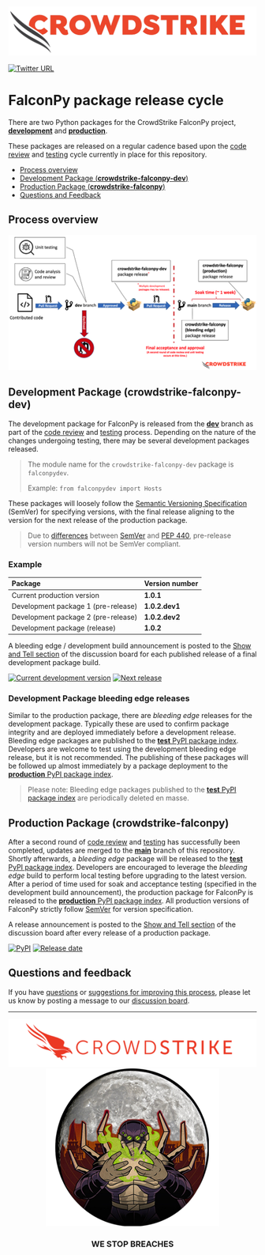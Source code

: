 ![CrowdStrike FalconPy](https://raw.githubusercontent.com/CrowdStrike/falconpy/main/docs/asset/cs-logo.png)

[![Twitter URL](https://img.shields.io/twitter/url?label=Follow%20%40CrowdStrike&style=social&url=https%3A%2F%2Ftwitter.com%2FCrowdStrike)](https://twitter.com/CrowdStrike)

# FalconPy package release cycle

There are two Python packages for the CrowdStrike FalconPy project, [__development__](https://pypi.org/project/crowdstrike-falconpy-dev/)
and [__production__](https://pypi.org/project/crowdstrike-falconpy/).

These packages are released on a regular cadence based upon the [code review](https://github.com/CrowdStrike/falconpy/blob/main/CONTRIBUTING.md#code-quality-and-style-linting) and [testing](https://github.com/CrowdStrike/falconpy/blob/main/CONTRIBUTING.md#unit-testing-and-code-coverage) cycle currently in place for this repository.

* [Process overview](#process-overview)
* [Development Package (__crowdstrike-falconpy-dev__)](#development-package-crowdstrike-falconpy-dev)
* [Production Package (__crowdstrike-falconpy__)](#production-package-crowdstrike-falconpy)
* [Questions and Feedback](#questions-and-feedback)

## Process overview
![FalconPy Code Review Process](asset/falconpy_code_review_process.png)

## Development Package (__crowdstrike-falconpy-dev__)
The development package for FalconPy is released from the [__dev__](https://github.com/CrowdStrike/falconpy/tree/dev) branch as part of the [code review](https://github.com/CrowdStrike/falconpy/blob/main/CONTRIBUTING.md#code-quality-and-style-linting) and [testing](https://github.com/CrowdStrike/falconpy/blob/main/CONTRIBUTING.md#unit-testing-and-code-coverage) process. Depending on the nature of the changes undergoing testing, there may be several development packages released.

> The module name for the `crowdstrike-falconpy-dev` package is `falconpydev`.
>
> Example: `from falconpydev import Hosts`

These packages will loosely follow the [Semantic Versioning Specification](https://semver.org) (SemVer) for specifying versions,
with the final release aligning to the version for the next release of the production package.

> Due to [differences](https://github.com/semver/semver/issues/483) between [SemVer](https://semver.org) and [PEP 440](https://www.python.org/dev/peps/pep-0440/), pre-release version numbers will not be SemVer compliant.

### Example
| Package | Version number |
| :-- | :-- |
| Current production version | __1.0.1__ |
|Development package 1 (pre-release) | __1.0.2.dev1__ |
|Development package 2 (pre-release) | __1.0.2.dev2__ |
|Development package (release) | __1.0.2__ |

A bleeding edge / development build announcement is posted to the [Show and Tell section](https://github.com/CrowdStrike/falconpy/discussions/categories/show-and-tell) of the discussion board for each published release of a final development package build.

[![Current development version](https://img.shields.io/endpoint?url=https%3A%2F%2Ffalconpy.io%2F_development_version.json)](https://pypi.org/project/crowdstrike-falconpy-dev/)
[![Next release](https://img.shields.io/endpoint?url=https%3A%2F%2Ffalconpy.io%2F_next_release.json)](https://github.com/CrowdStrike/falconpy/discussions?discussions_q=label%3A%22bleeding+edge+%3Adrop_of_blood%3A%22)

### Development Package bleeding edge releases
Similar to the production package, there are _bleeding edge_ releases for the development package. Typically these
are used to confirm package integrity and are deployed immediately before a development release. Bleeding edge packages
are published to the [__test__ PyPI package index](https://test.pypi.org). Developers are welcome to test using the development
bleeding edge release, but it is not recommended. The publishing of these packages will be followed up almost immediately by a
package deployment to the [__production__ PyPI package index](https://pypi.org).

> Please note: Bleeding edge packages published to the [__test__ PyPI package index](https://test.pypi.org) are periodically deleted en masse.

## Production Package (__crowdstrike-falconpy__)
After a second round of [code review](https://github.com/CrowdStrike/falconpy/blob/main/CONTRIBUTING.md#code-quality-and-style-linting) and [testing](https://github.com/CrowdStrike/falconpy/blob/main/CONTRIBUTING.md#unit-testing-and-code-coverage) has successfully been completed, updates are merged to the [__main__](https://github.com/CrowdStrike/falconpy/tree/main) branch of this repository. Shortly afterwards, a _bleeding edge_ package will be released to the [__test__ PyPI package index](https://test.pypi.org). Developers are encouraged to leverage the _bleeding edge_ build to perform local testing before upgrading to the latest version. After a period of time used for soak and acceptance testing (specified in the development build announcement), the production package for FalconPy is released to the [__production__ PyPI package index](https://pypi.org). All production versions of FalconPy strictly follow [SemVer](https://semver.org) for version specification.

A release announcement is posted to the [Show and Tell section](https://github.com/CrowdStrike/falconpy/discussions/categories/show-and-tell)
of the discussion board after every release of a production package.

[![PyPI](https://img.shields.io/pypi/v/crowdstrike-falconpy?label=production%20version)](https://pypi.org/project/crowdstrike-falconpy/#history)
[![Release date](https://img.shields.io/github/release-date/CrowdStrike/falconpy)](https://github.com/CrowdStrike/falconpy/releases)

## Questions and feedback
If you have [questions](https://github.com/CrowdStrike/falconpy/discussions/categories/q-a) or [suggestions for improving this process](https://github.com/CrowdStrike/falconpy/discussions/categories/ideas), please let us know by posting a message to our [discussion board](https://github.com/CrowdStrike/falconpy/discussions).

---


<p align="center"><img src="https://raw.githubusercontent.com/CrowdStrike/falconpy/main/docs/asset/cs-logo-footer.png"><BR/><img width="350px" src="https://raw.githubusercontent.com/CrowdStrike/falconpy/main/docs/asset/lunar-wizard.png"></P>
<h3><P align="center">WE STOP BREACHES</P></h3>
